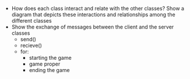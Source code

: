 - How does each class interact and relate with the other classes? Show a diagram that depicts these interactions and relationships among the different classes
- Show the exchange of messages between the client and the server classes
	- send()
	- recieve()
	- for: 
		- starting the game
		- game proper 
		- ending the game